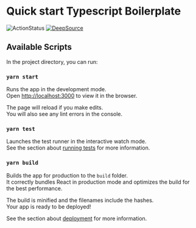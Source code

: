 # Quick start Typescript Boilerplate

![ActionStatus](https://github.com/sidzan/react-typescript-boilerplate/actions/workflows/push.yml/badge.svg)
[![DeepSource](https://deepsource.io/gh/sidzan/react-typescript-boilerplate.svg/?label=active+issues&show_trend=true)](https://deepsource.io/gh/sidzan/react-typescript-boilerplate/?ref=repository-badge)

## Available Scripts

In the project directory, you can run:

### `yarn start`

Runs the app in the development mode.\
Open [http://localhost:3000](http://localhost:3000) to view it in the browser.

The page will reload if you make edits.\
You will also see any lint errors in the console.

### `yarn test`

Launches the test runner in the interactive watch mode.\
See the section about [running tests](https://facebook.github.io/create-react-app/docs/running-tests) for more information.

### `yarn build`

Builds the app for production to the `build` folder.\
It correctly bundles React in production mode and optimizes the build for the best performance.

The build is minified and the filenames include the hashes.\
Your app is ready to be deployed!

See the section about [deployment](https://facebook.github.io/create-react-app/docs/deployment) for more information.
